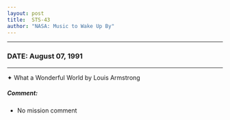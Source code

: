 ```yaml
---
layout: post
title:  STS-43
author: "NASA: Music to Wake Up By"
---
```


----
### DATE: August 07, 1991
----
✦ What a Wonderful World by Louis Armstrong

##### Comment:
* No mission comment
